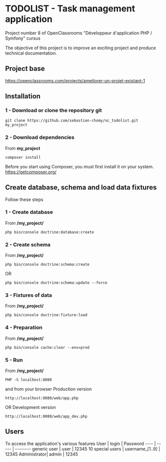 # TODOLIST - Task management application

Project number 8 of OpenClassrooms "Développeur d'application PHP / Symfony" cursus

The objective of this project is to improve an exciting project and produce technical documentation.

## Project base

https://openclassrooms.com/projects/ameliorer-un-projet-existant-1

## Installation

### 1 - Download or clone the repository git

```console
git clone https://github.com/sebastien-chomy/oc_todolist.git my_project
```

### 2 - Download dependencies

From **my_project**
```console
composer install
```
Before you start using Composer, you must first install it on your system. https://getcomposer.org/

## Create database, schema and load data fixtures 
Follow these steps
 
### 1 - Create database
From **/my_project/**
```
php bin/console doctrine:database:create
```

### 2 - Create schema
From **/my_project/**
```console
php bin/console doctrine:schema:create
```
OR
```console
php bin/console doctrine:schema:update --force
```

### 3 - Fixtures of data
From **/my_project/**
```console
php bin/console doctrine:fixture:load
```

### 4 - Preparation
From **/my_project/**
```console
php bin/console cache:clear --env=prod 
```

### 5 - Run
From **/my_project/**
```
PHP -S localhost:8080
```
and from your browser
Production version
```
http://localhost:8080/web/app.php
```
OR
Development version 
```
http://localhost:8080/web/app_dev.php
```

## Users
To access the application's various features
User | login | Password
---- | ----- | --------
generic user  | user | 12345
10 special users | username_[1..9] | 12345
Administrator| admin | 12345